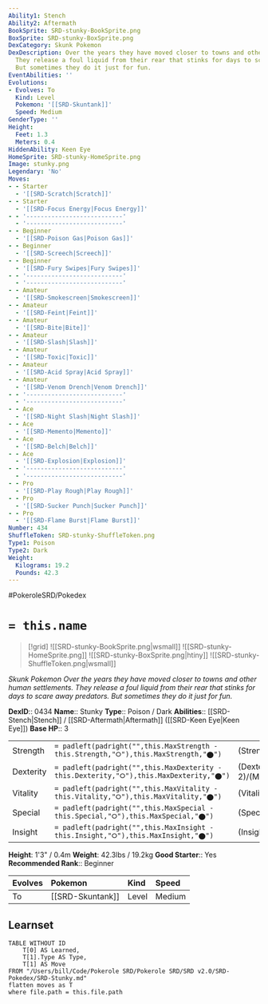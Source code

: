 ```yaml
---
Ability1: Stench
Ability2: Aftermath
BookSprite: SRD-stunky-BookSprite.png
BoxSprite: SRD-stunky-BoxSprite.png
DexCategory: Skunk Pokemon
DexDescription: Over the years they have moved closer to towns and other human settlements.
  They release a foul liquid from their rear that stinks for days to scare away predators.
  But sometimes they do it just for fun.
EventAbilities: ''
Evolutions:
- Evolves: To
  Kind: Level
  Pokemon: '[[SRD-Skuntank]]'
  Speed: Medium
GenderType: ''
Height:
  Feet: 1.3
  Meters: 0.4
HiddenAbility: Keen Eye
HomeSprite: SRD-stunky-HomeSprite.png
Image: stunky.png
Legendary: 'No'
Moves:
- - Starter
  - '[[SRD-Scratch|Scratch]]'
- - Starter
  - '[[SRD-Focus Energy|Focus Energy]]'
- - '---------------------------'
  - '---------------------------'
- - Beginner
  - '[[SRD-Poison Gas|Poison Gas]]'
- - Beginner
  - '[[SRD-Screech|Screech]]'
- - Beginner
  - '[[SRD-Fury Swipes|Fury Swipes]]'
- - '---------------------------'
  - '---------------------------'
- - Amateur
  - '[[SRD-Smokescreen|Smokescreen]]'
- - Amateur
  - '[[SRD-Feint|Feint]]'
- - Amateur
  - '[[SRD-Bite|Bite]]'
- - Amateur
  - '[[SRD-Slash|Slash]]'
- - Amateur
  - '[[SRD-Toxic|Toxic]]'
- - Amateur
  - '[[SRD-Acid Spray|Acid Spray]]'
- - Amateur
  - '[[SRD-Venom Drench|Venom Drench]]'
- - '---------------------------'
  - '---------------------------'
- - Ace
  - '[[SRD-Night Slash|Night Slash]]'
- - Ace
  - '[[SRD-Memento|Memento]]'
- - Ace
  - '[[SRD-Belch|Belch]]'
- - Ace
  - '[[SRD-Explosion|Explosion]]'
- - '---------------------------'
  - '---------------------------'
- - Pro
  - '[[SRD-Play Rough|Play Rough]]'
- - Pro
  - '[[SRD-Sucker Punch|Sucker Punch]]'
- - Pro
  - '[[SRD-Flame Burst|Flame Burst]]'
Number: 434
ShuffleToken: SRD-stunky-ShuffleToken.png
Type1: Poison
Type2: Dark
Weight:
  Kilograms: 19.2
  Pounds: 42.3
---
```


#PokeroleSRD/Pokedex

# `= this.name`

> [!grid]
> ![[SRD-stunky-BookSprite.png|wsmall]]
> ![[SRD-stunky-HomeSprite.png]]
> ![[SRD-stunky-BoxSprite.png|htiny]]
> ![[SRD-stunky-ShuffleToken.png|wsmall]]


*Skunk Pokemon*
*Over the years they have moved closer to towns and other human settlements. They release a foul liquid from their rear that stinks for days to scare away predators. But sometimes they do it just for fun.*

**DexID**:: 0434
**Name**:: Stunky
**Type**:: Poison / Dark
**Abilities**:: [[SRD-Stench|Stench]] / [[SRD-Aftermath|Aftermath]] ([[SRD-Keen Eye|Keen Eye]])
**Base HP**:: 3

|           |                                                                                        |                                          |
| --------- | -------------------------------------------------------------------------------------- | ---------------------------------------- |
| Strength  | `= padleft(padright("",this.MaxStrength - this.Strength,"⭘"),this.MaxStrength,"⬤")`    | (Strength::2)/(MaxStrength::4)   |
| Dexterity | `= padleft(padright("",this.MaxDexterity - this.Dexterity,"⭘"),this.MaxDexterity,"⬤")` | (Dexterity:: 2)/(MaxDexterity::4) |
| Vitality  | `= padleft(padright("",this.MaxVitality - this.Vitality,"⭘"),this.MaxVitality,"⬤")`    | (Vitality::2)/(MaxVitality::4)   |
| Special   | `= padleft(padright("",this.MaxSpecial - this.Special,"⭘"),this.MaxSpecial,"⬤")`       | (Special::1)/(MaxSpecial::3)     |
| Insight   | `= padleft(padright("",this.MaxInsight - this.Insight,"⭘"),this.MaxInsight,"⬤")`       | (Insight::1)/(MaxInsight::3)     |

**Height**: 1'3" / 0.4m
**Weight**: 42.3lbs / 19.2kg
**Good Starter**:: Yes
**Recommended Rank**:: Beginner

| Evolves   | Pokemon          | Kind   | Speed   |
|:----------|:-----------------|:-------|:--------|
| To        | [[SRD-Skuntank]] | Level  | Medium  |

## Learnset

```dataview
TABLE WITHOUT ID
    T[0] AS Learned,
    T[1].Type AS Type,
    T[1] AS Move
FROM "/Users/bill/Code/Pokerole SRD/Pokerole SRD/SRD v2.0/SRD-Pokedex/SRD-Stunky.md"
flatten moves as T
where file.path = this.file.path
```

